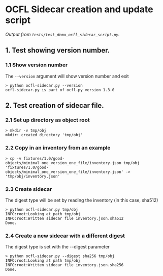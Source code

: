 # OCFL Sidecar creation and update script

_Output from `tests/test_demo_ocfl_sidecar_script.py`._

## 1. Test showing version number.

### 1.1 Show version number

The `--version` argument will show version number and exit

```
> python ocfl-sidecar.py --version
ocfl-sidecar.py is part of ocfl-py version 1.3.0
```


## 2. Test creation of sidecar file.

### 2.1 Set up directory as object root

```
> mkdir -v tmp/obj
mkdir: created directory 'tmp/obj'
```


### 2.2 Copy in an inventory from an example

```
> cp -v fixtures/1.0/good-objects/minimal_one_version_one_file/inventory.json tmp/obj
'fixtures/1.0/good-objects/minimal_one_version_one_file/inventory.json' -> 'tmp/obj/inventory.json'
```


### 2.3 Create sidecar

The digest type will be set by reading the inventory (in this case, sha512)

```
> python ocfl-sidecar.py tmp/obj
INFO:root:Looking at path tmp/obj
INFO:root:Written sidecar file inventory.json.sha512
Done.
```


### 2.4 Create a new sidecar with a different digest

The digest type is set with the --digest parameter

```
> python ocfl-sidecar.py --digest sha256 tmp/obj
INFO:root:Looking at path tmp/obj
INFO:root:Written sidecar file inventory.json.sha256
Done.
```

